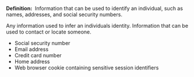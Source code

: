 **Definition:** 
 Information that can be used to identify an individual, such as names, addresses, and social security numbers.

Any information used to infer an individuals identity.
Information that can be used to contact or locate someone.
- Social security number
- Email address
- Credit card number
- Home address
- Web browser cookie containing sensitive session identifiers